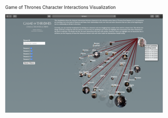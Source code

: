Game of Thrones Character Interactions Visualization

![screenshot](https://github.com/aisecret/GOTCharacterInteractions/blob/master/Screen%20Shot.png)
